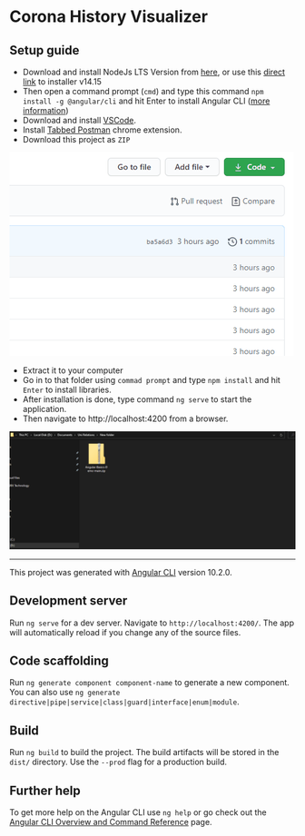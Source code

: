 # Corona History Visualizer

## Setup guide
- Download and install NodeJs LTS Version from [here](https://nodejs.org/en/), or use this [direct link](https://nodejs.org/dist/v14.15.0/node-v14.15.0-x64.msi) to installer v14.15
- Then open a command prompt (`cmd`) and type this command `npm install -g @angular/cli` and hit Enter to install Angular CLI ([more information](https://cli.angular.io/))
- Download and install [VSCode](https://code.visualstudio.com/download).
- Install [Tabbed Postman](https://chrome.google.com/webstore/detail/tabbed-postman-rest-clien/coohjcphdfgbiolnekdpbcijmhambjff?hl=en) chrome extension. 
- Download this project as `ZIP`

![](/animation.gif)
- Extract it to your computer
- Go in to that folder using `commad prompt` and type `npm install` and hit `Enter` to install libraries.
- After installation is done, type command `ng serve` to start the application.
- Then navigate to http://localhost:4200 from a browser.

![](/animation-2.gif)

----
This project was generated with [Angular CLI](https://github.com/angular/angular-cli) version 10.2.0.
## Development server

Run `ng serve` for a dev server. Navigate to `http://localhost:4200/`. The app will automatically reload if you change any of the source files.

## Code scaffolding

Run `ng generate component component-name` to generate a new component. You can also use `ng generate directive|pipe|service|class|guard|interface|enum|module`.

## Build

Run `ng build` to build the project. The build artifacts will be stored in the `dist/` directory. Use the `--prod` flag for a production build.

## Further help

To get more help on the Angular CLI use `ng help` or go check out the [Angular CLI Overview and Command Reference](https://angular.io/cli) page.
